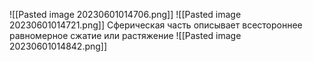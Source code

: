 ![[Pasted image 20230601014706.png]]
![[Pasted image 20230601014721.png]]
Сферическая часть описывает всестороннее равномерное сжатие или растяжение
![[Pasted image 20230601014842.png]]